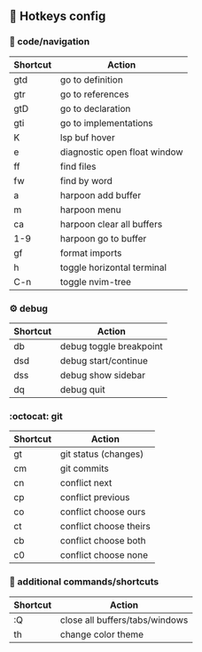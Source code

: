 ## :key: Hotkeys config

### :mag_right: code/navigation

| Shortcut   | Action                        |
|------------|-------------------------------|
| gtd        | go to definition              |
| gtr        | go to references              |
| gtD        | go to declaration             |
| gti        | go to implementations         |
| K          | lsp buf hover                 |
| <leader>e  | diagnostic open float window  |
| <leader>ff | find files                    |
| <leader>fw | find by word                  |
| <leader>a  | harpoon add buffer            |
| <leader>m  | harpoon menu                  |
| <leader>ca | harpoon clear all buffers     |
| <leader>1-9| harpoon go to buffer          |
| <leader>gf | format imports                |
| <leader>h  | toggle horizontal terminal    |
| C-n        | toggle nvim-tree              |

### :gear: debug

| Shortcut   | Action                        |
|------------|-------------------------------|
| <leader>db | debug toggle breakpoint       |
| <leader>dsd| debug start/continue          |
| <leader>dss| debug show sidebar            |
| <leader>dq | debug quit                    |

### :octocat: git

| Shortcut   | Action                        |
|------------|-------------------------------|
| <leader>gt | git status (changes)          |
| <leader>cm | git commits                   |
| cn         | conflict next                 |
| cp         | conflict previous             |
| co         | conflict choose ours          |
| ct         | conflict choose theirs        |
| cb         | conflict choose both          |
| c0         | conflict choose none          |

### :wrench: additional commands/shortcuts

| Shortcut   | Action                         |
|------------|--------------------------------|
| :Q         | close all buffers/tabs/windows |
| <leader>th | change color theme             |
